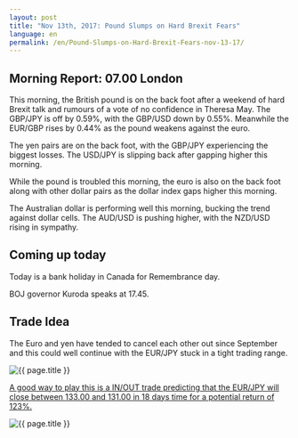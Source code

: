 ```yaml
---
layout: post
title: "Nov 13th, 2017: Pound Slumps on Hard Brexit Fears"
language: en
permalink: /en/Pound-Slumps-on-Hard-Brexit-Fears-nov-13-17/
---
```

## Morning Report: 07.00 London

This morning, the British pound is on the back foot after a weekend of hard Brexit talk and rumours of a vote of no confidence in Theresa May. The GBP/JPY is off by 0.59%, with the GBP/USD down by 0.55%. Meanwhile the EUR/GBP rises by 0.44% as the pound weakens against the euro. 

The yen pairs are on the back foot, with the GBP/JPY experiencing the biggest losses. The USD/JPY is slipping back after gapping higher this morning. 

While the pound is troubled this morning, the euro is also on the back foot along with other dollar pairs as the dollar index gaps higher this morning. 

The Australian dollar is performing well this morning, bucking the trend against dollar cells. The AUD/USD is pushing higher, with the NZD/USD rising in sympathy. 

## Coming up today 

Today is a bank holiday in Canada for Remembrance day. 

BOJ governor Kuroda speaks at 17.45.  

## Trade Idea

The Euro and yen have tended to cancel each other out since September and this could well continue with the EUR/JPY stuck in a tight trading range. 

<img class="post-image" src="{{ site.url }}/images/nov/2017-11-13_07-03-52.jpg" alt="{{ page.title }}" title="{{ page.title }}">

<a href="%LINK%%?currency=GBP&market=forex&underlying=frxEURJPY&formname=endsinout&duration_amount=18&duration_units=d&amount=10&amount_type=payout&expiry_type=duration&barrier_high=133&barrier_low=131" target="_blank">A good way to play this is a IN/OUT trade predicting that the EUR/JPY will close between 133.00 and 131.00 in 18 days time for a potential return of 123%.</a>

<img class="post-image" src="{{ site.url }}/images/nov/2017-11-13_07-06-26.jpg" alt="{{ page.title }}" title="{{ page.title }}">
